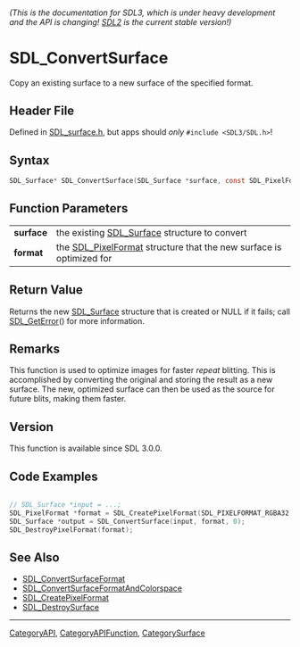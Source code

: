 ###### (This is the documentation for SDL3, which is under heavy development and the API is changing! [SDL2](https://wiki.libsdl.org/SDL2/) is the current stable version!)
# SDL_ConvertSurface

Copy an existing surface to a new surface of the specified format.

## Header File

Defined in [SDL_surface.h](https://github.com/libsdl-org/SDL/blob/main/include/SDL3/SDL_surface.h), but apps should _only_ `#include <SDL3/SDL.h>`!

## Syntax

```c
SDL_Surface* SDL_ConvertSurface(SDL_Surface *surface, const SDL_PixelFormat *format);

```

## Function Parameters

|                 |                                                                                        |
| --------------- | -------------------------------------------------------------------------------------- |
| **surface**     | the existing [SDL_Surface](SDL_Surface) structure to convert                           |
| **format**      | the [SDL_PixelFormat](SDL_PixelFormat) structure that the new surface is optimized for |

## Return Value

Returns the new [SDL_Surface](SDL_Surface) structure that is created or
NULL if it fails; call [SDL_GetError](SDL_GetError)() for more information.

## Remarks

This function is used to optimize images for faster *repeat* blitting. This
is accomplished by converting the original and storing the result as a new
surface. The new, optimized surface can then be used as the source for
future blits, making them faster.

## Version

This function is available since SDL 3.0.0.

## Code Examples

```c++

// SDL_Surface *input = ...;
SDL_PixelFormat *format = SDL_CreatePixelFormat(SDL_PIXELFORMAT_RGBA32);
SDL_Surface *output = SDL_ConvertSurface(input, format, 0);
SDL_DestroyPixelFormat(format);

```

## See Also

* [SDL_ConvertSurfaceFormat](SDL_ConvertSurfaceFormat)
* [SDL_ConvertSurfaceFormatAndColorspace](SDL_ConvertSurfaceFormatAndColorspace)
* [SDL_CreatePixelFormat](SDL_CreatePixelFormat)
* [SDL_DestroySurface](SDL_DestroySurface)

----
[CategoryAPI](CategoryAPI), [CategoryAPIFunction](CategoryAPIFunction), [CategorySurface](CategorySurface)


